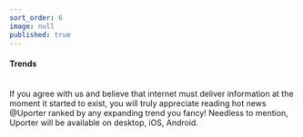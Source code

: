 ```yaml
---
sort_order: 6
image: null
published: true
---
```


#### **Trends**
<br>
If you agree with us and believe that internet must deliver information at the moment it started to exist, you will truly appreciate reading hot news @Uporter ranked by any expanding trend you fancy!    
Needless to mention, Uporter will be available on desktop, iOS, Android.
